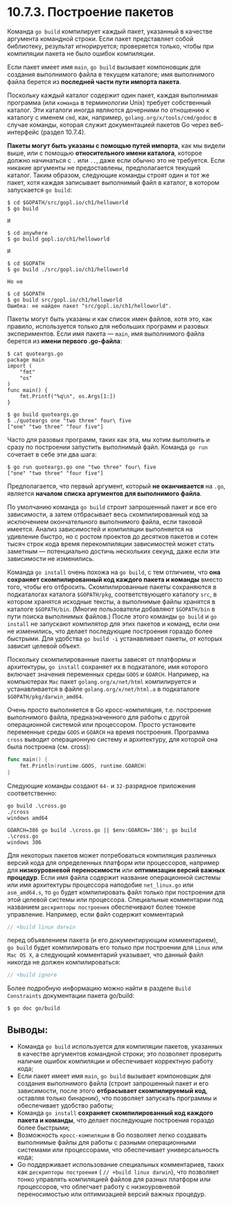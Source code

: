 # 10.7.3. Построение пакетов

Команда `go build` компилирует каждый пакет, указанный в качестве аргумента командной строки. Если пакет представляет
собой библиотеку, результат игнорируется; проверяется только, чтобы при компиляции пакета не было ошибок компиляции.

Если пакет имеет имя `main`, `go build` вызывает компоновщик для создания выполнимого файла в текущем каталоге; имя
выполнимого файла берется из **последней части пути импорта пакета**.

Поскольку каждый каталог содержит один пакет, каждая выполнимая программа (или `команда` в терминологии Unix) требует
собственный каталог. Эти каталоги иногда являются дочерними по отношению к каталогу с именем `cmd`, как, например,
`golang.org/x/tools/cmd/godoc` в случае команды, которая служит документацией пакетов Go через веб-интерфейс (раздел
10.7.4).

**Пакеты могут быть указаны с помощью путей импорта**, как мы видели выше, или с помощью **относительного имени
каталога**, которое должно начинаться с `.` или `..`, даже если обычно это не требуется. Если никакие аргументы не
предоставлены, предполагается текущий каталог. Таким образом, следующие команды строят один и тот же пакет, хотя каждая
записывает выполнимый файл в каталог, в котором запускается `go build`:

``` shell
$ cd $GOPATH/src/gopl.io/ch1/helloworld 
$ go build

И

$ cd anywhere
$ go build gopl.io/ch1/helloworld

И

$ cd $GOPATH
$ go build ./src/gopl.io/ch1/helloworld

Но не

$ cd $GOPATH
$ go build src/gopl.io/ch1/helloworld
Ошибка: не найден пакет "src/gopl.io/ch1/helloworld".
```

Пакеты могут быть указаны и как список имен файлов, хотя это, как правило, используется только для небольших программ и
разовых экспериментов. Если имя пакета — `main`, имя выполнимого файла берется из **имени первого .go-файла**:

``` shell
$ cat quoteargs.go
package main
import (
	"fmt"
	"os"
)
func main() {
	fmt.Printf("%q\n", os.Args[1:])
}

$ go build quoteargs.go
$ ./quoteargs one "two three" four\ five 
["one" "two three" "four five"]
```

Часто для разовых программ, таких как эта, мы хотим выполнить и сразу по построении запустить выполнимый файл. Команда
`go run` сочетает в себе эти два шага:

``` shell
$ go run quoteargs.go one "two three" four\ five 
["one" "two three" "four five"]
```

Предполагается, что первый аргумент, который **не оканчивается** на `.go`, является **началом списка аргументов для
выполнимого файла**.

По умолчанию команда `go build` строит запрошенный пакет и все его зависимости, а затем отбрасывает весь
скомпилированный код за исключением окончательного выполнимого файла, если таковой имеется. Анализ зависимостей и
компиляции выполняется на удивление быстро, но с ростом проектов до десятков пакетов и сотен тысяч строк кода время
перекомпиляции зависимостей может стать заметным — потенциально достичь нескольких секунд, даже если эти зависимости не
изменились.

Команда `go install` очень похожа на `go build`, с тем отличием, что **она сохраняет скомпилированный код каждого пакета
и команды** вместо того, чтобы его отбросить. Скомпилированные пакеты сохраняются в подкаталогах каталога `$GOPATH/pkg`,
соответствующего каталогу `src`, в котором хранятся исходные тексты, а выполнимые файлы хранятся в
каталоге `$GOPATH/bin`. (Многие пользователи добавляют `$GOPATH/bin` в пути поиска выполнимых файлов.) После этого
команды `go build` и `go install` не запускают компилятор для этих пакетов и команд, если они не изменились, что делает
последующие построения гораздо более быстрыми. Для удобства `go build -i` устанавливает пакеты, от которых зависит
целевой объект.

Поскольку скомпилированные пакеты зависят от платформы и архитектуры, `go install` сохраняет их в подкаталоге, имя
которого включает значения переменных среды `GOOS` и `GOARCH`. Например, на компьютерах `Мас`
пакет `golang.org/x/net/html` компилируется и устанавливается в файле `golang.org/x/net/html.а` в
подкаталоге `$G0PATH/pkg/darwin_amd64`.

Очень просто выполняется в Go кросс-компиляция, т.е. построение выполнимого файла, предназначенного для работы с другой
операционной системой или процессором. Просто установите переменные среды `GOOS` и `GOARCH` на время построения.
Программа
`cross` выводит операционную систему и архитектуру, для которой она была построена (см. cross):

``` go
func main() {
	fmt.Println(runtime.GOOS, runtime.GOARCH)
}
```

Следующие команды создают `64-` и `32-`разрядное приложения соответственно:

``` shell
go build .\cross.go
./cross
windows amd64

GOARCH=386 go build .\cross.go || $env:GOARCH='386'; go build .\cross.go
windows 386
```

Для некоторых пакетов может потребоваться компиляция различных версий кода для определенных платформ или процессоров,
например для **низкоуровневой переносимости** или **оптимизации версий важных процедур**. Если имя файла содержит
название операционной системы или имя архитектуры процессора наподобие `net_linux.go` или `asm_amd64.s`, то `go` будет
компилировать файл только при построении для этой целевой системы или процессора. Специальные комментарии под названием
`дескрипторы построения` обеспечивают более тонкое управление. Например, если файл содержит комментарий

``` go
// +build linux darwin
```

перед объявлением пакета (и его документирующим комментарием), `go build` будет компилировать его только при построении
для `Linux` или `Mac OS X`, а следующий комментарий указывает, что данный файл никогда не должен компилироваться:

``` go
// +build ignore
```

Более подробную информацию можно найти в разделе `Build Constraints` документации пакета go/build:

``` shell
$ go doc go/build
```

## Выводы:

* Команда `go build` используется для компиляции пакетов, указанных в качестве аргументов командной строки; это
  позволяет
  проверить наличие ошибок компиляции и обеспечивает корректную работу кода;
* Если пакет имеет имя `main`, `go build` вызывает компоновщик для создания выполнимого файла (строит запрошенный пакет
  и его зависимости, после этого **отбрасывает скомпилируемый код**, оставляя только бинарник), что позволяет запускать
  программы и обеспечивает удобство работы;
* Команда `go install` **сохраняет скомпилированный код каждого пакета и команды**, что делает последующие построения
  гораздо более быстрыми;
* Возможность `кросс-компиляции` в Go позволяет легко создавать выполнимые файлы для работы с разными операционными
  системами или процессорами, что обеспечивает универсальность кода;
* Go поддерживает использование специальных комментариев, таких
  как `дескрипторы построения` ( `// +build linux darwin`), что позволяет тонко управлять компиляцией файлов для разных
  платформ или процессоров, что облегчает работу с низкоуровневой переносимостью
  или оптимизацией версий важных процедур.